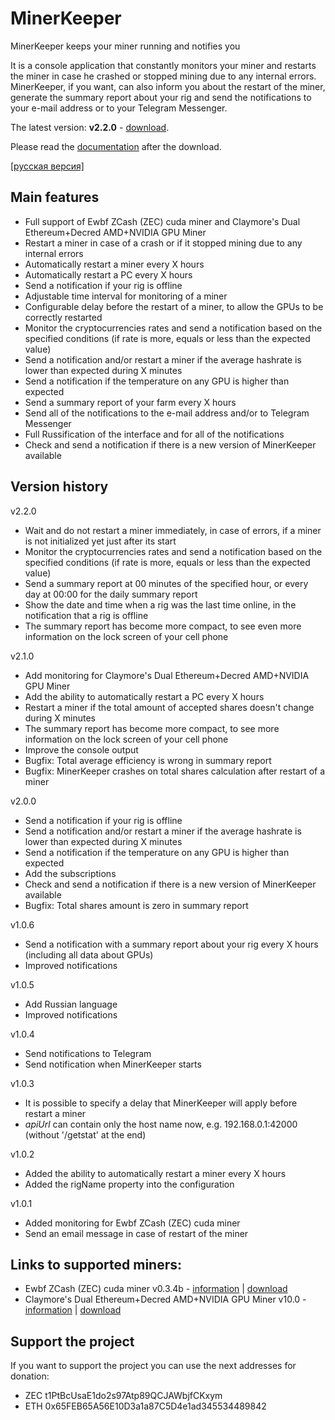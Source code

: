 # MinerKeeper
MinerKeeper keeps your miner running and notifies you

It is a console application that constantly monitors your miner and restarts the miner in case he crashed or stopped mining due to any internal errors.
MinerKeeper, if you want, can also inform you about the restart of the miner, generate the summary report about your rig and send the notifications to your e-mail address or to your Telegram Messenger.

The latest version: **v2.2.0** - [download](https://github.com/anmalkov/minerkeeper/releases/download/v2.2.0/MinerKeeper.2.2.0.zip).

Please read the [documentation](https://github.com/anmalkov/minerkeeper/blob/master/help.md) after the download.

[[русская версия]](https://github.com/anmalkov/minerkeeper/blob/master/README_ru.md)

## Main features

* Full support of Ewbf ZCash (ZEC) cuda miner and Claymore's Dual Ethereum+Decred AMD+NVIDIA GPU Miner
* Restart a miner in case of a crash or if it stopped mining due to any internal errors
* Automatically restart a miner every X hours
* Automatically restart a PC every X hours
* Send a notification if your rig is offline
* Adjustable time interval for monitoring of a miner
* Configurable delay before the restart of a miner, to allow the GPUs to be correctly restarted
* Monitor the cryptocurrencies rates and send a notification based on the specified conditions (if rate is more, equals or less than the expected value)
* Send a notification and/or restart a miner if the average hashrate is lower than expected during X minutes
* Send a notification if the temperature on any GPU is higher than expected
* Send a summary report of your farm every X hours
* Send all of the notifications to the e-mail address and/or to Telegram Messenger
* Full Russification of the interface and for all of the notifications
* Check and send a notification if there is a new version of MinerKeeper available

## Version history

v2.2.0
* Wait and do not restart a miner immediately, in case of errors, if a miner is not initialized yet just after its start
* Monitor the cryptocurrencies rates and send a notification based on the specified conditions (if rate is more, equals or less than the expected value)
* Send a summary report at 00 minutes of the specified hour, or every day at 00:00 for the daily summary report 
* Show the date and time when a rig was the last time online, in the notification that a rig is offline 
* The summary report has become more compact, to see even more information on the lock screen of your cell phone 

v2.1.0
* Add monitoring for Claymore's Dual Ethereum+Decred AMD+NVIDIA GPU Miner
* Add the ability to automatically restart a PC every X hours
* Restart a miner if the total amount of accepted shares doesn't change during X minutes
* The summary report has become more compact, to see more information on the lock screen of your cell phone
* Improve the console output
* Bugfix: Total average efficiency is wrong in summary report
* Bugfix: MinerKeeper crashes on total shares calculation after restart of a miner

v2.0.0
* Send a notification if your rig is offline
* Send a notification and/or restart a miner if the average hashrate is lower than expected during X minutes
* Send a notification if the temperature on any GPU is higher than expected
* Add the subscriptions
* Check and send a notification if there is a new version of MinerKeeper available
* Bugfix: Total shares amount is zero in summary report

v1.0.6
* Send a notification with a summary report about your rig every X hours (including all data about GPUs)
* Improved notifications

v1.0.5
* Add Russian language
* Improved notifications

v1.0.4
* Send notifications to Telegram
* Send notification when MinerKeeper starts

v1.0.3
* It is possible to specify a delay that MinerKeeper will apply before restart a miner
* *apiUrl* can contain only the host name now, e.g. 192.168.0.1:42000 (without '/getstat' at the end)

v1.0.2
* Added the ability to automatically restart a miner every X hours
* Added the rigName property into the configuration

v1.0.1
* Added monitoring for Ewbf ZCash (ZEC) cuda miner
* Send an email message in case of restart of the miner

## Links to supported miners:

* Ewbf ZCash (ZEC) cuda miner v0.3.4b - [information](https://github.com/nanopool/ewbf-miner) | [download](https://github.com/nanopool/ewbf-miner/releases/download/v0.3.4b/Zec.miner.0.3.4b.zip)
* Claymore's Dual Ethereum+Decred AMD+NVIDIA GPU Miner v10.0 - [information](https://github.com/nanopool/Claymore-Dual-Miner) | [download](https://github.com/nanopool/Claymore-Dual-Miner/releases/download/v10.0/Claymore.s.Dual.Ethereum.Decred_Siacoin_Lbry_Pascal.AMD.NVIDIA.GPU.Miner.v10.0.zip)

## Support the project

If you want to support the project you can use the next addresses for donation:
* ZEC t1PtBcUsaE1do2s97Atp89QCJAWbjfCKxym
* ETH 0x65FEB65A56E10D3a1a87C5D4e1ad345534489842
